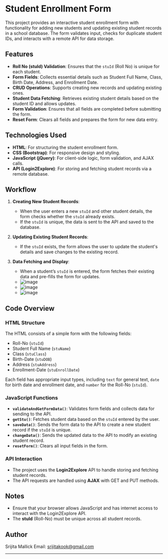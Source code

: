 
# Student Enrollment Form

This project provides an interactive student enrollment form with functionality for adding new students and updating existing student records in a school database. The form validates input, checks for duplicate student IDs, and interacts with a remote API for data storage.

## Features

- **Roll No (stuId) Validation**: Ensures that the `stuId` (Roll No) is unique for each student.
- **Form Fields**: Collects essential details such as Student Full Name, Class, Birth Date, Address, and Enrollment Date.
- **CRUD Operations**: Supports creating new records and updating existing ones.
- **Student Data Fetching**: Retrieves existing student details based on the student ID and allows updates.
- **Form Validation**: Ensures that all fields are completed before submitting the form.
- **Reset Form**: Clears all fields and prepares the form for new data entry.

## Technologies Used

- **HTML**: For structuring the student enrollment form.
- **CSS (Bootstrap)**: For responsive design and styling.
- **JavaScript (jQuery)**: For client-side logic, form validation, and AJAX calls.
- **API (Login2Explore)**: For storing and fetching student records via a remote database.


## Workflow

1. **Creating New Student Records**:
   - When the user enters a new `stuId` and other student details, the form checks whether the `stuId` already exists.
   - If the `stuId` is unique, the data is sent to the API and saved to the database.

2. **Updating Existing Student Records**:
   - If the `stuId` exists, the form allows the user to update the student's details and save changes to the existing record.

3. **Data Fetching and Display**:
   - When a student’s `stuId` is entered, the form fetches their existing data and pre-fills the form for updates.
   - ![image](https://github.com/user-attachments/assets/8576567b-4d42-4524-ad57-2a99e9c43917)
   - ![image](https://github.com/user-attachments/assets/d8a9a4e3-5258-428c-9409-63814392a981)
   - ![image](https://github.com/user-attachments/assets/6fd1f103-d602-4b13-aa38-957dc5a102f9)





## Code Overview

### HTML Structure

The HTML consists of a simple form with the following fields:
- Roll-No (`stuId`)
- Student Full Name (`stuName`)
- Class (`stuClass`)
- Birth-Date (`stuDOB`)
- Address (`stuAddress`)
- Enrollment-Date (`stuEnrollDate`)

Each field has appropriate input types, including `text` for general text, `date` for birth date and enrollment date, and `number` for the Roll-No (`stuId`).

### JavaScript Functions

- **`validateAndGetFormData()`**: Validates form fields and collects data for sending to the API.
- **`getStu()`**: Fetches student data based on the `stuId` entered by the user.
- **`saveData()`**: Sends the form data to the API to create a new student record if the `stuId` is unique.
- **`changeData()`**: Sends the updated data to the API to modify an existing student record.
- **`resetForm()`**: Clears all input fields in the form.

### API Interaction

- The project uses the **Login2Explore** API to handle storing and fetching student records.
- The API requests are handled using **AJAX** with GET and PUT methods.

## Notes

- Ensure that your browser allows JavaScript and has internet access to interact with the Login2Explore API.
- The **stuId** (Roll-No) must be unique across all student records.


## Author

Srijita Mallick
Email: srijitakook@gmail.com

---

